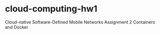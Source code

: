 # cloud-computing-hw1
Cloud-native Software-Defined Mobile Networks Assignment 2 Containers and Docker
